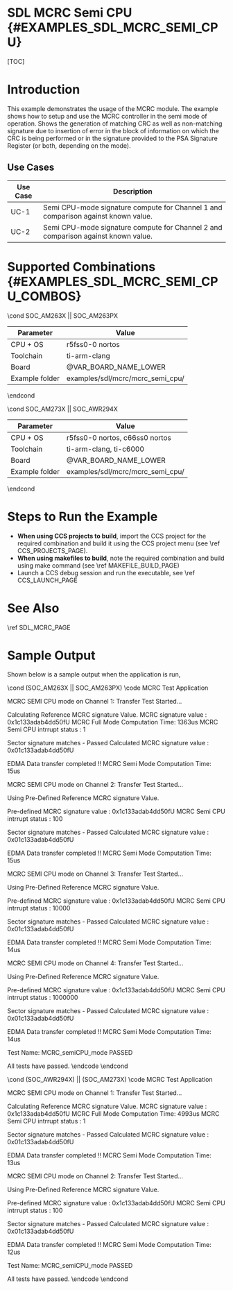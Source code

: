 # SDL MCRC Semi CPU {#EXAMPLES_SDL_MCRC_SEMI_CPU}

[TOC]

# Introduction

This example demonstrates the usage of the MCRC module. The example shows how to setup and use the MCRC controller in the semi mode of operation.
Shows the generation of matching CRC as well as non-matching signature due to insertion of error in the block of information on which the CRC
is being performed or in the signature provided to the PSA Signature Register (or both, depending on the mode).

Use Cases
---------

 Use Case | Description
 ---------|------------
 UC-1     | Semi CPU-mode signature compute for Channel 1 and comparison against known value.
 UC-2     | Semi CPU-mode signature compute for Channel 2 and comparison against known value.

# Supported Combinations {#EXAMPLES_SDL_MCRC_SEMI_CPU_COMBOS}

\cond SOC_AM263X || SOC_AM263PX

 Parameter      | Value
 ---------------|-----------
 CPU + OS       | r5fss0-0 nortos
 Toolchain      | ti-arm-clang
 Board          | @VAR_BOARD_NAME_LOWER
 Example folder | examples/sdl/mcrc/mcrc_semi_cpu/

\endcond

\cond SOC_AM273X || SOC_AWR294X

 Parameter      | Value
 ---------------|-----------
 CPU + OS       | r5fss0-0 nortos, c66ss0 nortos
 Toolchain      | ti-arm-clang, ti-c6000
 Board          | @VAR_BOARD_NAME_LOWER
 Example folder | examples/sdl/mcrc/mcrc_semi_cpu/

\endcond

# Steps to Run the Example

- **When using CCS projects to build**, import the CCS project for the required combination
  and build it using the CCS project menu (see \ref CCS_PROJECTS_PAGE).
- **When using makefiles to build**, note the required combination and build using
  make command (see \ref MAKEFILE_BUILD_PAGE)
- Launch a CCS debug session and run the executable, see \ref CCS_LAUNCH_PAGE

# See Also

\ref SDL_MCRC_PAGE

# Sample Output

Shown below is a sample output when the application is run,


\cond (SOC_AM263X || SOC_AM263PX)
\code
MCRC Test Application

MCRC SEMI CPU mode on Channel 1: Transfer Test Started...

Calculating Reference MCRC signature Value.
 MCRC signature value : 0x1c133adab4dd50fU
MCRC Full Mode Computation Time: 1363us
MCRC Semi CPU intrrupt status : 1

Sector signature matches - Passed
Calculated MCRC signature value : 0x01c133adab4dd50fU

EDMA Data transfer completed !!
MCRC Semi Mode Computation Time: 15us

MCRC SEMI CPU mode on Channel 2: Transfer Test Started...

Using Pre-Defined Reference MCRC signature Value.

Pre-defined MCRC signature value : 0x1c133adab4dd50fU
MCRC Semi CPU intrrupt status : 100

Sector signature matches - Passed
Calculated MCRC signature value : 0x01c133adab4dd50fU

EDMA Data transfer completed !!
MCRC Semi Mode Computation Time: 15us

MCRC SEMI CPU mode on Channel 3: Transfer Test Started...

Using Pre-Defined Reference MCRC signature Value.

Pre-defined MCRC signature value : 0x1c133adab4dd50fU
MCRC Semi CPU intrrupt status : 10000

Sector signature matches - Passed
Calculated MCRC signature value : 0x01c133adab4dd50fU

EDMA Data transfer completed !!
MCRC Semi Mode Computation Time: 14us

MCRC SEMI CPU mode on Channel 4: Transfer Test Started...

Using Pre-Defined Reference MCRC signature Value.

Pre-defined MCRC signature value : 0x1c133adab4dd50fU
MCRC Semi CPU intrrupt status : 1000000

Sector signature matches - Passed
Calculated MCRC signature value : 0x01c133adab4dd50fU

EDMA Data transfer completed !!
MCRC Semi Mode Computation Time: 14us

Test Name: MCRC_semiCPU_mode  PASSED

 All tests have passed.
\endcode
\endcond

\cond (SOC_AWR294X) || (SOC_AM273X)
\code
 MCRC Test Application

MCRC SEMI CPU mode on Channel 1: Transfer Test Started...

Calculating Reference MCRC signature Value.
 MCRC signature value : 0x1c133adab4dd50fU
MCRC Full Mode Computation Time: 4993us
MCRC Semi CPU intrrupt status : 1

Sector signature matches - Passed
Calculated MCRC signature value : 0x01c133adab4dd50fU

EDMA Data transfer completed !!
MCRC Semi Mode Computation Time: 13us

MCRC SEMI CPU mode on Channel 2: Transfer Test Started...

Using Pre-Defined Reference MCRC signature Value.

Pre-defined MCRC signature value : 0x1c133adab4dd50fU
MCRC Semi CPU intrrupt status : 100

Sector signature matches - Passed
Calculated MCRC signature value : 0x01c133adab4dd50fU

EDMA Data transfer completed !!
MCRC Semi Mode Computation Time: 12us

Test Name: MCRC_semiCPU_mode  PASSED

 All tests have passed.
\endcode
\endcond
